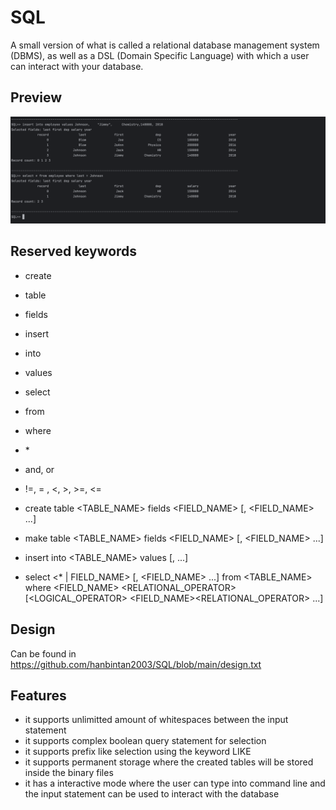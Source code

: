 # SQL
A small version of what is called a relational database management system (DBMS), 
as well as a DSL (Domain Specific Language) with which a user can interact with your database.


## Preview

  ![preview.png](./image/preview.png)
## Reserved keywords

- create
- table
- fields
- insert
- into
- values
- select
- from
- where
- \*
- and, or
- !=, = , <, >, >=, <=

- create table <TABLE_NAME> fields <FIELD_NAME> [, <FIELD_NAME> ...]
- make table <TABLE_NAME> fields <FIELD_NAME> [, <FIELD_NAME> ...]
- insert into <TABLE_NAME> values <VALUE> [, <VALUE> ...]
- select <\* | FIELD_NAME> [, <FIELD_NAME> ...] from <TABLE_NAME> where <FIELD_NAME> 
<RELATIONAL_OPERATOR> <VALUE> [<LOGICAL_OPERATOR> <FIELD_NAME><RELATIONAL_OPERATOR> <VALUE> ...]

## Design

Can be found in https://github.com/hanbintan2003/SQL/blob/main/design.txt

## Features

- it supports unlimitted amount of whitespaces between the input statement
- it supports complex boolean query statement for selection
- it supports prefix like selection using the keyword LIKE
- it supports permanent storage where the created tables will be stored inside the binary files
- it has a interactive mode where the user can type into command line and the input statement can be used to interact with the database
